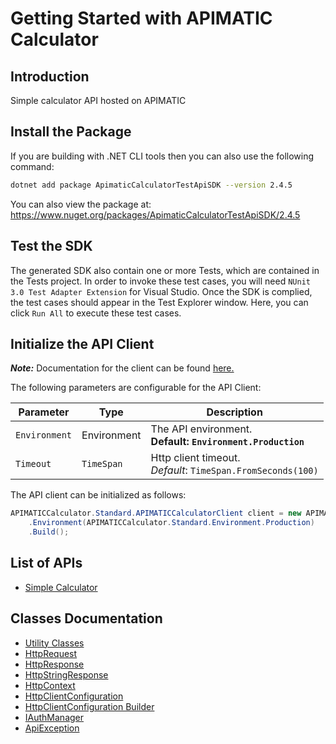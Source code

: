 
# Getting Started with APIMATIC Calculator

## Introduction

Simple calculator API hosted on APIMATIC

## Install the Package

If you are building with .NET CLI tools then you can also use the following command:

```bash
dotnet add package ApimaticCalculatorTestApiSDK --version 2.4.5
```

You can also view the package at:
https://www.nuget.org/packages/ApimaticCalculatorTestApiSDK/2.4.5

## Test the SDK

The generated SDK also contain one or more Tests, which are contained in the Tests project. In order to invoke these test cases, you will need `NUnit 3.0 Test Adapter Extension` for Visual Studio. Once the SDK is complied, the test cases should appear in the Test Explorer window. Here, you can click `Run All` to execute these test cases.

## Initialize the API Client

**_Note:_** Documentation for the client can be found [here.](https://www.github.com/hamzamahmood/package-publishing/tree/2.4.5/doc/client.md)

The following parameters are configurable for the API Client:

| Parameter | Type | Description |
|  --- | --- | --- |
| `Environment` | Environment | The API environment. <br> **Default: `Environment.Production`** |
| `Timeout` | `TimeSpan` | Http client timeout.<br>*Default*: `TimeSpan.FromSeconds(100)` |

The API client can be initialized as follows:

```csharp
APIMATICCalculator.Standard.APIMATICCalculatorClient client = new APIMATICCalculator.Standard.APIMATICCalculatorClient.Builder()
    .Environment(APIMATICCalculator.Standard.Environment.Production)
    .Build();
```

## List of APIs

* [Simple Calculator](https://www.github.com/hamzamahmood/package-publishing/tree/2.4.5/doc/controllers/simple-calculator.md)

## Classes Documentation

* [Utility Classes](https://www.github.com/hamzamahmood/package-publishing/tree/2.4.5/doc/utility-classes.md)
* [HttpRequest](https://www.github.com/hamzamahmood/package-publishing/tree/2.4.5/doc/http-request.md)
* [HttpResponse](https://www.github.com/hamzamahmood/package-publishing/tree/2.4.5/doc/http-response.md)
* [HttpStringResponse](https://www.github.com/hamzamahmood/package-publishing/tree/2.4.5/doc/http-string-response.md)
* [HttpContext](https://www.github.com/hamzamahmood/package-publishing/tree/2.4.5/doc/http-context.md)
* [HttpClientConfiguration](https://www.github.com/hamzamahmood/package-publishing/tree/2.4.5/doc/http-client-configuration.md)
* [HttpClientConfiguration Builder](https://www.github.com/hamzamahmood/package-publishing/tree/2.4.5/doc/http-client-configuration-builder.md)
* [IAuthManager](https://www.github.com/hamzamahmood/package-publishing/tree/2.4.5/doc/i-auth-manager.md)
* [ApiException](https://www.github.com/hamzamahmood/package-publishing/tree/2.4.5/doc/api-exception.md)

